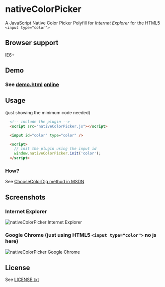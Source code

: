 # nativeColorPicker
A JavaScript Native Color Picker Polyfill for *Internet Explorer* for the HTML5 `<input type="color">`

## Browser support
IE6+

## Demo
### See [demo.html](https://github.com/dciccale/nativeColorPicker/blob/master/demo.html) [online](http://dciccale.github.com/nativeColorPicker)

## Usage
(just showing the minimum code needed)
```html
  <!-- include the plugin -->
  <script src="nativeColorPicker.js"></script>

  <input id="color" type="color" />

  <script>
    // init the plugin using the input id
    window.nativeColorPicker.init('color');
  </script>
```

### How?
See <a href="http://msdn.microsoft.com/en-us/library/ie/ms536349(v=vs.85).aspx">ChooseColorDlg method in MSDN</a>

## Screenshots

### Internet Explorer
![nativeColorPicker Internet Explorer](http://dciccale.github.com/nativeColorPicker/nativeColorPicker_ie.jpg)

### Google Chrome (just using HTML5 `<input type="color">` no js here)
![nativeColorPicker Google Chrome](http://dciccale.github.com/nativeColorPicker/nativeColorPicker_chrome.jpg)

## License
See [LICENSE.txt](https://raw.github.com/dciccale/nativeColorPicker/master/LICENSE.txt)
